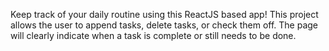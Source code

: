 Keep track of your daily routine using this ReactJS based app!
This project allows the user to append tasks, delete tasks, or 
check them off. The page will clearly indicate when a task is
complete or still needs to be done.
